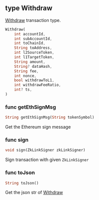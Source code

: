 ## type Withdraw
[Withdraw](../../../api-and-sdk/data-types/transaction/withdraw.md) transaction type.

```dart
Withdraw(
    int accountId,
	int subAccountId,
	int toChainId,
	String toAddress,
	int l2SourceToken,
	int l1TargetToken,
	String amount,
	String? dataHash,
	String fee,
	int nonce,
	bool withdrawToL1,
	int withdrawFeeRatio,
	int? ts,
)
```

### func getEthSignMsg

```dart
String getEthSignMsg(String tokenSymbol)
```

Get the Ethereum sign message

### func sign

```dart
void sign(ZkLinkSigner zkLinkSigner)
```

Sign transaction with given `ZkLinkSigner`

### func toJson

```dart
String toJson()
```

Get the json str of [Withdraw](#type-Withdraw)
